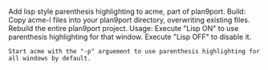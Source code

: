 Add lisp style parenthesis highlighting to acme, part of plan9port.
Build:
	Copy acme-l files into your plan9port directory, overwriting existing files.
	Rebuild the entire plan9port project.
Usage:
	Execute "Lisp ON" to use parenthesis highlighting for that window.
	Execute "Lisp OFF" to disable it.

	Start acme with the "-p" arguement to use parenthesis highlighting for
	all windows by default.
